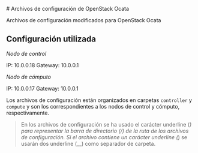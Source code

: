 # Archivos de configuración de OpenStack Ocata

Archivos de configuración modificados para OpenStack Ocata

## Configuración utilizada

*Nodo de control*

IP: 10.0.0.18
Gateway: 10.0.0.1

*Nodo de cómputo*

IP: 10.0.0.17
Gateway: 10.0.0.1

Los archivos de configuración están organizados en carpetas `controller` y `compute` y son los correspondientes a los nodos de control y cómputo, respectivamente.

> En los archivos de configuración se ha usado el carácter underline (_) para representar la barra de directorio (/) de la ruta de los archivos de configuración.
> Si el archivo contiene un carácter underline (_) se usarán dos underline (__) como separador de carpeta.


